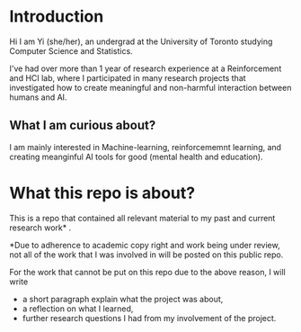 # Introduction
Hi I am Yi (she/her), an undergrad at the University of Toronto studying Computer Science and Statistics.

I've had over more than 1 year of research experience at a Reinforcement and HCI lab, where I participated in many research projects that investigated how to create meaningful and non-harmful interaction between humans and AI. 

## What I am curious about?
I am mainly interested in Machine-learning, reinforcememnt learning, and creating meanginful AI tools for good (mental health and education).


# What this repo is about?
This is a repo that contained all relevant material to my past and current research work* .

*Due to adherence to academic copy right and work being under review, not all of the work that I was involved in will be posted on this public repo. 

For the work that cannot be put on this repo due to the above reason, I will write 
- a short paragraph explain what the project was about, 
- a reflection on what I learned, 
- further research questions I had from my involvement of the project. 


